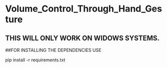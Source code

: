 # Volume_Control_Through_Hand_Gesture

## THIS WILL ONLY WORK ON WIDOWS SYSTEMS.

##FOR INSTALLING THE DEPENDENCIES USE


pip install -r requirements.txt

